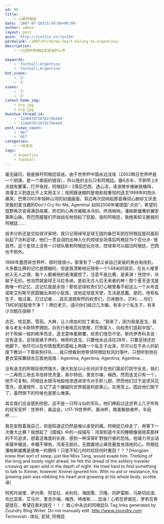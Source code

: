 ```yaml
---
id: 99
title:
    - 心属阿根廷
date: '2007-07-16T15:49:00+00:00'
author: admin
layout: post
guid: 'http://scottie.cn/?p=154'
permalink: /2007/07/16/my-heart-belong-to-argentina/
description:
    - 一位铁杆阿根廷足球迷的心声
    
keywords:
    - 'football,Argentina'
    - 'football,Argentina'
bot_views:
    - '2'
    - '2'
views:
    - '2'
    - '2'
latest_home_img:
    - arg.jpg
    - arg.jpg
duoshuo_thread_id:
    - '1246078726781796449'
    - '1246078726781796449'
post_views_count:
    - '667'
    - '667'
categories:
    - 一地鸡毛
tags:
    - Argentina
    - football
---
```

毫无疑问，我是铁杆阿根廷球迷。由于世界杯中国永远没戏（2002韩日世界杯是一个阴谋，是一个美丽的错误），所以我的主队只有阿根廷。晨6点半，不顾早上8点就有要事，打开电视，阿根廷0：2落后巴西，透心凉，凌波微步难破铁桶阵，浪漫主义到底比不上实用主义；视网膜迷糊的是电影般重现的迭戈1998年的抱头痛哭，巴蒂2002年恸碎山河的如烟画面，耳边再次回响起那首痛彻心肺却又厌恶至极的麦当娜的Don't Cry for Me, Agentina! 如同2006年被德国"点杀"，希望的田野再次变得满目疮痍，热切的心再次被极冰冷封。终场哨响，潘帕斯雄鹰折翼安第斯山脉，而巴西猩猩们开始拙劣地扭起了屁股，我的阿根廷，我绝美却又脆弱的阿根廷......

技术分析还是交给球评家吧，我只记得绰号足球王国的桑巴军团在阿根廷旋风面前玩起了功利足球，他们一贯自诩的出神入化的控球全场落后阿根廷15个百分点- 很自然，这个星球上没有一只球队敢和阿根廷玩对攻，控球率可以超过阿根廷，巴西也不例外。

 1986年墨西哥世界杯，那时我很小。家里有了一部父亲自己安装的黑白电视机，大多数比赛的记忆是模糊的，但是我清晰地记得有一个1.68米的球员，在长人堆里如入无人之境，每个人都被他的表演震惊了，注意不是比赛，是表演！恍惚中，伏敌于无形。他当然就是球王马拉多纳，是前无古人后无来者的神！那个夏天迭戈是我唯一的记忆，这记忆就是永恒！那些足球权贵们打心眼里看不起这么一个从布宜诺斯艾利斯平民窟蹦出来的小屁孩，说他足球是天使，生活是恶魔。是的，他有私生子，吸过毒，打过记者......其实道貌岸然的权贵们，贝肯鲍尔，贝利......你们TMD的屁股很干净？！两位老贝，请问你们结过几次婚，有多少个私生子，有多少次眠花宿柳？

古巴，哈瓦那，雪茄，大麻，让人喷血的拉丁美女。"我来了，因为我是迭戈，我来与老友卡斯特罗拥抱，向先行者格瓦拉致敬，打倒富人，向权贵们竖起中指"。对于狗屎一般的秩序而言，迭戈意味着颠覆，权贵们惶恐不安。斯托伊奇科夫说：没有迭戈，足球是婊子养的。神奇的迭戈，只要他永远活在28岁，只要足球还在他脚下，他尽可以在你情我愿的基础上再搞一个私生子出来，尽可以在不杀人的前提下教训一下那些狗仔队......我只想看到他带领阿根廷秋风扫落叶，只想听到他在更衣室挥舞球衣忘我地高唱：Agentina, Agentina, Agentina, Agentina...

没有迭戈的阿根廷依然强大，强大到足以让任何对手在他们面前打防守反击，我们一二再而三地去寻找转世灵童，奥尔特加，里克尔梅，梅西，然而迭戈只有一个，他不可复制。阿根廷水银泻地般地渗透进攻令对手肝儿颤，然而他们过于追求风花雪月，浪漫情怀，忘记了这个龌龊的世界就是利欲熏心，实用至上。因此他们倒下了，虽然倒下的时候也是那么唯美。

其实我们应该感到欣慰，这不是一只阿斗似的军队，他们捧起过这世界上几乎所有的冠军奖杯：世界杯，奥运会，U17-19世界杯，美洲杯，南美解放者杯，丰田杯......

我在安慰着我自己，但我知道这仍然是难以承受的痛。阿根廷已经走了，再等下一次重大比赛？我想起了《围城》中的一段描写：鸿渐知道今天的睡眠像唐晓芙那样的不可追求，想着这难度的长夜，感到一种深宵旷野独行者的恐怯。他竭力寻出话来跟辛楣说，辛楣不理他，鸿渐无抵抗，无救援地让痛苦蚕食虫蚀他的心。阿根廷潘帕斯雄鹰是我唯一的期待！只是不知儿时的欢跃何时重回？？？[Hongjian knew that sort of sleep, just like Miss Tang, would evade him. Thinking of the long and lonely night ahead, he felt the dread of the solitery traveler crossing an open wild in the depth of night. He tried hard to find something to talk to Xinmei, however Xinmei ignored him. With no aid or resistance, his growing pain was nibbling his heart and gnawing at his whole body. scottie 译]

阿邦丹谢里、萨内蒂、阿亚拉、米利托、海因策、贝隆、冈萨雷斯、马斯切拉诺、坎比亚索、艾马尔、里克尔梅、梅西、特维斯......加油！心若在梦就在，梦若在希望就在，希望在胜利就在！！！
致心中永远的阿根廷队
 Tag links generated by Zoundry Blog Writer. Do not manually edit. http://www.zoundry.com 
Technorati : 体坛, 足球, 阿根廷